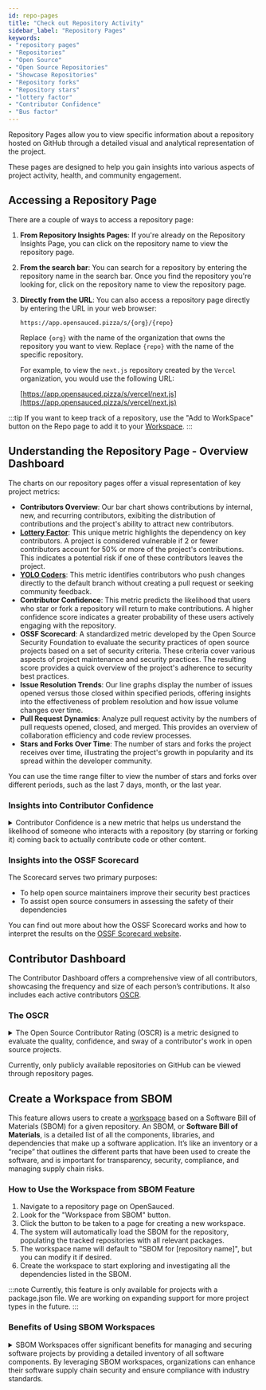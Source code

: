 ```yaml
---
id: repo-pages
title: "Check out Repository Activity"
sidebar_label: "Repository Pages"
keywords: 
- "repository pages" 
- "Repositories" 
- "Open Source" 
- "Open Source Repositories" 
- "Showcase Repositories" 
- "Repository forks" 
- "Repository stars" 
- "lottery factor"
- "Contributor Confidence"
- "Bus factor"
---
```


Repository Pages allow you to view specific information about a repository hosted on GitHub through a detailed visual and analytical representation of the project.

These pages are designed to help you gain insights into various aspects of project activity, health, and community engagement.

## Accessing a Repository Page

There are a couple of ways to access a repository page:

1. **From Repository Insights Pages**: If you're already on the Repository Insights Page, you can click on the repository name to view the repository page.
2. **From the search bar**: You can search for a repository by entering the repository name in the search bar. Once you find the repository you're looking for, click on the repository name to view the repository page.
3. **Directly from the URL**: You can also access a repository page directly by entering the URL in your web browser: 

    ```text
    https://app.opensauced.pizza/s/{org}/{repo}
    ```

    Replace `{org}` with the name of the organization that owns the repository you want to view. Replace `{repo}` with the name of the specific repository.

    For example, to view the `next.js` repository created by the `Vercel` organization, you would use the following URL:

    [https://app.opensauced.pizza/s/vercel/next.js](https://app.opensauced.pizza/s/vercel/next.js)

:::tip
If you want to keep track of a repository, use the "Add to WorkSpace" button on the Repo page to add it to your [Workspace](https://opensauced.pizza/docs/features/workspaces/).
:::

## Understanding the Repository Page - Overview Dashboard

The charts on our repository pages offer a visual representation of key project metrics:

- **Contributors Overview**: Our bar chart shows contributions by internal, new, and recurring contributors, exibiting the distribution of contributions and the project's ability to attract new contributors.
- **[Lottery Factor](../welcome/glossary.md#lottery-factor)**: This unique metric highlights the dependency on key contributors. A project is considered vulnerable if 2 or fewer contributors account for 50% or more of the project's contributions. This indicates a potential risk if one of these contributors leaves the project.
- **[YOLO Coders](../welcome/glossary.md#yolo-coders)**: This metric identifies contributors who push changes directly to the default branch without creating a pull request or seeking community feedback. 
- **Contributor Confidence**: This metric predicts the likelihood that users who star or fork a repository will return to make contributions. A higher confidence score indicates a greater probability of these users actively engaging with the repository.
- **OSSF Scorecard**: A standardized metric developed by the Open Source Security Foundation to evaluate the security practices of open source projects based on a set of security criteria. These criteria cover various aspects of project maintenance and security practices. The resulting score provides a quick overview of the project's adherence to security best practices.
- **Issue Resolution Trends**: Our line graphs display the number of issues opened versus those closed within specified periods, offering insights into the effectiveness of problem resolution and how issue volume changes over time.
- **Pull Request Dynamics**: Analyze pull request activity by the numbers of pull requests opened, closed, and merged. This provides an overview of collaboration efficiency and code review processes.
- **Stars and Forks Over Time**: The number of stars and forks the project receives over time, illustrating the project's growth in popularity and its spread within the developer community.

You can use the time range filter to view the number of stars and forks over different periods, such as the last 7 days, month, or the last year.


### Insights into Contributor Confidence

<details>
<summary>Contributor Confidence is a new metric that helps us understand the likelihood of someone who interacts with a repository (by starring or forking it) coming back to actually contribute code or other content.</summary>

#### How it Works

We calculate Contributor Confidence as a percentage over a specific time period (usually 30 days). Here’s what we look at:

	- **Starred Repositories**: We check if people who starred a repository have contributed to other repositories during the same timeframe. If they have, we see if they also contributed to the starred repository itself.
	- **Forked Repositories**: Similar to starred repositories, we check if people who forked a repository have contributed elsewhere recently. We then see if they made a pull request or other contribution to the forked repository.

#### Weighting the Score

	- **Forks**: Forking a repository generally indicates a stronger intent to contribute compared to just starring it. So forks tend to have a slightly higher weighting in the confidence score.
	- **Direct Contributions**: If someone actually makes a contribution to the repository in question, their confidence score for that specific repository becomes 100% (the highest weight).

#### Why is it Useful?

Understanding Contributor Confidence can help you gauge the health of a repository and its community. Here are a few ways you can interpret the score:

	- A **high Contributor Confidence score (e.g., 37-50%)** suggests a welcoming and active repository where your contributions are likely to be seen and valued. 
    - A **low score (e.g., 1-3%)** might indicate it’s harder for outside contributors to contribute. 
    - A **score in the range of 30-50%** often indicates a healthy and active project. 
    - An **exceptionally high score (above 40%)** could have different interpretations depending on the project. For very popular repositories, it might still reflect a strong community. For smaller projects, it could suggest a lower barrier to entry that might lead to a high volume of low-quality contributions or unfinished work.

For **Owners/Maintainers**, Contributor Confidence helps understand recent stars and forks in the context of contributors. A higher score suggests more people who have recently contributed elsewhere or within the repository itself, which can be a positive indicator of the overall health of your repository.

</details>

### Insights into the OSSF Scorecard

The Scorecard serves two primary purposes:

- To help open source maintainers improve their security best practices
- To assist open source consumers in assessing the safety of their dependencies

You can find out more about how the OSSF Scorecard works and how to interpret the results on the [OSSF Scorecard website](https://scorecard.dev/#what-is-openssf-scorecard).

## Contributor Dashboard

The Contributor Dashboard offers a comprehensive view of all contributors, showcasing the frequency and size of each person’s contributions. It also includes each active contributors [OSCR](../welcome/glossary.md#oscr).


### The OSCR

<details>
  <summary>The Open Source Contributor Rating (OSCR) is a metric designed to evaluate the quality, confidence, and sway of a contributor's work in open source projects.</summary>

#### How it works:

The OSCR is calculated using a combination of factors, including:

  - **Contributor Confidence**: Assesses how likely a contributor is to continue engaging with projects.
  - **Contributor Quality**: Evaluates the overall quality of contributions.
  - **Sway**: Measures the contributor's ability to engage with and influence the community through conversations.

##### How it can be used:

- **For maintainers**: Identify key contributors and potential collaborators.
- **For contributors**: Gauge your impact and areas for improvement as well as track your progress in open source projects.
- **For collaborators**: Discover talented developers to collaborate with based on their open source contributions.
- **For companies**: Identify impactful contributors to sponsor or engage with based on their open source contributions.

</details>



Currently, only publicly available repositories on GitHub can be viewed through repository pages.

## Create a Workspace from SBOM

This feature allows users to create a [workspace](https://opensauced.pizza/docs/features/workspaces/) based on a Software Bill of Materials (SBOM) for a given repository. An SBOM, or **Software Bill of Materials**, is a detailed list of all the components, libraries, and dependencies that make up a software application. It’s like an inventory or a “recipe” that outlines the different parts that have been used to create the software, and is important for transparency, security, compliance, and managing supply chain risks.

### How to Use the Workspace from SBOM Feature

1. Navigate to a repository page on OpenSauced.
2. Look for the "Workspace from SBOM" button.
3. Click the button to be taken to a page for creating a new workspace.
4. The system will automatically load the SBOM for the repository, populating the tracked repositories with all relevant packages.
5. The workspace name will default to "SBOM for [repository name]", but you can modify it if desired.
6. Create the workspace to start exploring and investigating all the dependencies listed in the SBOM.

:::note
Currently, this feature is only available for projects with a package.json file. We are working on expanding support for more project types in the future.
:::

### Benefits of Using SBOM Workspaces

<details>
<summary>
SBOM Workspaces offer significant benefits for managing and securing software projects by providing a detailed inventory of all software components. By leveraging SBOM workspaces, organizations can enhance their software supply chain security and ensure compliance with industry standards. 
</summary>

Here are the key advantages of using SBOM workspaces:

1. **Dependency Visibility**: Gain a clear overview of all packages and dependencies that make up a project.
2. **Security Analysis**: Easily identify and investigate potential vulnerabilities in your software supply chain.
3. **Compliance**: Assist in meeting regulatory requirements and industry standards that mandate SBOM usage.
4. **Risk Management**: Better understand and mitigate risks associated with third-party components in your software.
5. **Collaboration**: Share SBOM information within your team or organization to improve overall software security practices.

### Why Track SBOMs?

Tracking SBOMs through OpenSauced workspaces offers several advantages:

1. **Transparency**: Gain insights into your open-source usage and dependencies.
2. **Early Detection**: Identify vulnerabilities sooner.
3. **License Compliance**: Easily review and license information for all dependencies.
4. **Audit Support**: Facilitate software audits and compliance checks with readily available SBOM data.
5. **Supply Chain Security**: Enhance your overall software supply chain security by maintaining up-to-date information on all components.

By leveraging the Workspace from SBOM feature, you can streamline your software development process, enhance security, and maintain better control over your project's dependencies.

For a comprehensive understanding of SBOMs and their importance in software security and supply chain risk management, please refer to the following authoritative sources:
- [National Institute of Standards and Technology (NIST)](https://www.nist.gov/itl/executive-order-14028-improving-nations-cybersecurity/software-security-supply-chains-software-1)
- [Cybersecurity and Infrastructure Security Agency (CISA)](https://www.cisa.gov/sbom)
</details>